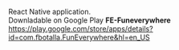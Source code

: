 React Native application.<br>
Downladable on Google Play <b> FE-Funeverywhere </b>
<a> https://play.google.com/store/apps/details?id=com.fbotalla.FunEverywhere&hl=en_US </a>
